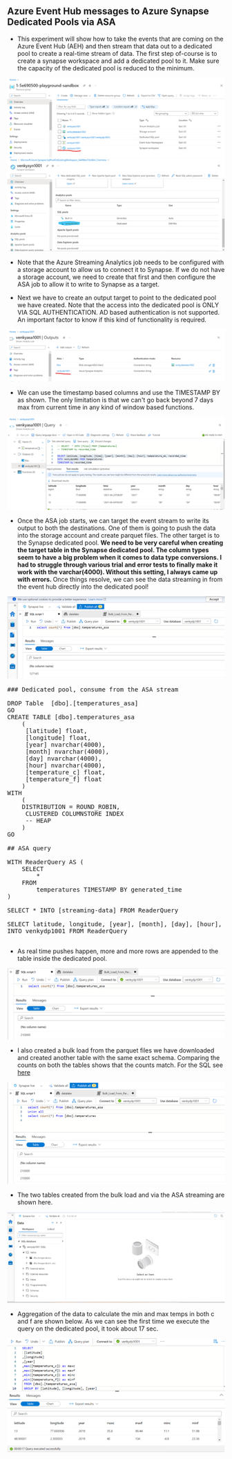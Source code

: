 ## Azure Event Hub messages to Azure Synapse Dedicated Pools via ASA

* This experiment will show how to take the events that are coming on the Azure Event Hub (AEH) and then stream that data out to a dedicated pool to create a real-time stream of data. The first step of-course is to create a synapse workspace and add a dedicated pool to it. Make sure the capacity of the dedicated pool is reduced to the minimum.

<img src="./images/asa_synapse_000.png" />

<img src="./images/asa_synapse_001.png" />

* Note that the Azure Streaming Analytics job needs to be configured with a storage account to allow us to connect it to Synapse. If we do not have a storage account, we need to create that first and then configure the ASA job to allow it to write to Synapse as a target. 

* Next we have to create an output target to point to the dedicated pool we have created. Note that the access into the dedicated pool is ONLY VIA SQL AUTHENTICATION. AD based authentication is not supported. An important factor to know if this kind of functionality is required. 

<img src="./images/asa_synapse_002.png" />

* We can use the timestamp based columns and use the TIMESTAMP BY as shown. The only limitation is that we can't go back beyond 7 days max from current time in any kind of window based functions. 

<img src="./images/asa_synapse_003.png" />

* Once the ASA job starts, we can target the event stream to write its output to both the destinations. One of them is going to push the data into the storage account and create parquet files. The other target is to the Synapse dedicated pool. <b> We need to be very careful when creating the target table in the Synapse dedicated pool. The column types seem to have a big problem when it comes to data type conversions. I had to struggle through various trial and error tests to finally make it work with the varchar(4000). Without this setting, I always came up with errors. </b> Once things resolve, we can see the data streaming in from the event hub directly into the dedicated pool! 

<img src="./images/asa_synapse_004.png" />

<pre>
### Dedicated pool, consume from the ASA stream 

DROP Table  [dbo].[temperatures_asa]
GO
CREATE TABLE [dbo].temperatures_asa
	(
	 [latitude] float,
	 [longitude] float,
	 [year] nvarchar(4000),
	 [month] nvarchar(4000),
	 [day] nvarchar(4000),
	 [hour] nvarchar(4000),
	 [temperature_c] float,
	 [temperature_f] float
	)
WITH
	(
	DISTRIBUTION = ROUND_ROBIN,
	 CLUSTERED COLUMNSTORE INDEX
	 -- HEAP
	)
GO

## ASA query 

WITH ReaderQuery AS (
	SELECT
		*
	FROM
		temperatures TIMESTAMP BY generated_time
)

SELECT * INTO [streaming-data] FROM ReaderQuery

SELECT latitude, longitude, [year], [month], [day], [hour], temperature_c, temperature_f
INTO venkydp1001 FROM ReaderQuery

</pre>

* As real time pushes happen, more and more rows are appended to the table inside the dedicated pool. 

<img src="./images/asa_synapse_005.png" />

* I also created a bulk load from the parquet files we have downloaded and created another table with the same exact schema. Comparing the counts on both the tables shows that the counts match. For the SQL see <a href="./Bulk_Load_From_Parquet.sql.txt">here</a>

<img src="./images/asa_synapse_006.png" />

* The two tables created from the bulk load and via the ASA streaming are shown here. 

<img src="./images/asa_synapse_007.png" />

* Aggregation of the data to calculate the min and max temps in both c and f are shown below. As we can see the first time we execute the query on the dedicated pool, it took about 17 sec.

<img src="./images/asa_synapse_008.png" />


